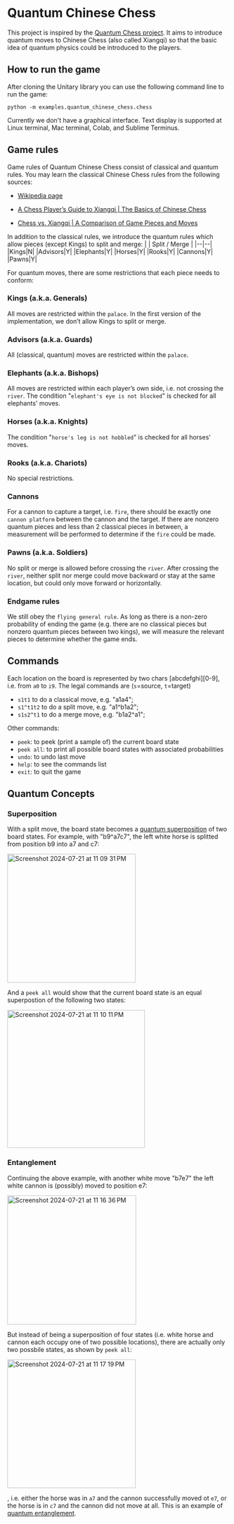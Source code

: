 Quantum Chinese Chess
================
This project is inspired by the [Quantum Chess project](https://quantumai.google/cirq/experiments/unitary/quantum_chess/concepts). It aims to introduce quantum moves to Chinese Chess (also called Xiangqi) so that the basic idea of quantum physics could be introduced to the players.

## How to run the game

After cloning the Unitary library you can use the following command line to run the game:
  
```
python -m examples.quantum_chinese_chess.chess
```

Currently we don't have a graphical interface. Text display is supported at Linux terminal, Mac terminal, Colab, and Sublime Terminus.

## Game rules
Game rules of Quantum Chinese Chess consist of classical and quantum rules. You may learn the classical Chinese Chess rules from the following sources:
  - [Wikipedia page](https://en.wikipedia.org/wiki/Xiangqi)
  
  - [A Chess Player’s Guide to Xiangqi | The Basics of Chinese Chess](https://www.youtube.com/watch?v=vklqOLf6mtU)
  
  - [Chess vs. Xiangqi | A Comparison of Game Pieces and Moves](https://www.youtube.com/watch?v=kptxJgEEF5A)

In addition to the classical rules, we introduce the quantum rules which allow pieces (except Kings) to split and merge:
| | Split / Merge | 
|--|--|
|Kings|N|
|Advisors|Y|
|Elephants|Y|
|Horses|Y|
|Rooks|Y|
|Cannons|Y|
|Pawns|Y|

For quantum moves, there are some restrictions that each piece needs to conform:
### Kings (a.k.a. Generals)
All moves are restricted within the `palace`. In the first version of the implementation, we don’t allow Kings to split or merge.

### Advisors (a.k.a. Guards)
All (classical, quantum) moves are restricted within the `palace`.

### Elephants (a.k.a. Bishops)
All moves are restricted within each player’s own side, i.e. not crossing the `river`. The condition "`elephant's eye is not blocked`" is checked for all elephants' moves.

### Horses (a.k.a. Knights) 
The condition "`horse's leg is not hobbled`" is checked for all horses' moves.

### Rooks (a.k.a. Chariots) 
No special restrictions.

### Cannons
For a cannon to capture a target, i.e. `fire`, there should be exactly one `cannon platform` between the cannon and the target. If there are nonzero quantum pieces and less than 2 classical pieces in between, a measurement will be performed to determine if the `fire` could be made.

### Pawns (a.k.a. Soldiers) 
No split or merge is allowed before crossing the `river`. After crossing the `river`, neither split nor merge could move backward or stay at the same location, but could only move forward or horizontally.

### Endgame rules
We still obey the `flying general rule`. As long as there is a non-zero probability of ending the game (e.g. there are no classical pieces but nonzero quantum pieces between two kings), we will measure the relevant pieces to determine whether the game ends.

## Commands
Each location on the board is represented by two chars [abcdefghi][0-9], i.e. from `a0` to `i9`. The legal commands are (`s`=source, `t`=target)
- `s1t1` to do a classical move, e.g. "a1a4"; 
- `s1^t1t2` to do a split move, e.g. "a1^b1a2";
- `s1s2^t1` to do a merge move, e.g. "b1a2^a1";

Other commands:

- `peek`: to peek (print a sample of) the current board state
- `peek all`: to print all possible board states with associated probabilities
- `undo`: to undo last move
- `help`: to see the commands list
- `exit`: to quit the game

## Quantum Concepts
### Superposition
With a split move, the board state becomes a [quantum superposition](https://en.wikipedia.org/wiki/Quantum_superposition) of two board states. For example, with "b9^a7c7", the left white horse is splitted from position b9 into a7 and c7:

<img width="292" alt="Screenshot 2024-07-21 at 11 09 31 PM" src="https://github.com/user-attachments/assets/a5f3bb23-3232-48fe-933d-327a597fa609">

And a `peek all` would show that the current board state is an equal superpostion of the following two states:

<img width="313" alt="Screenshot 2024-07-21 at 11 10 11 PM" src="https://github.com/user-attachments/assets/fb9e018d-4bec-4da4-8d68-3aa2c9048d2b">

### Entanglement
Continuing the above example, with another white move "b7e7" the left white cannon is (possibly) moved to position e7: 

<img width="293" alt="Screenshot 2024-07-21 at 11 16 36 PM" src="https://github.com/user-attachments/assets/bc946fc8-d366-4c0b-ae78-ece31fb416b4">

But instead of being a superposition of four states (i.e. white horse and cannon each occupy one of two possible locations), there are actually only two possbile states, as shown by `peek all`:

<img width="292" alt="Screenshot 2024-07-21 at 11 17 19 PM" src="https://github.com/user-attachments/assets/459a2be8-42e6-46b4-86d6-17adbcc6d5d3">

, i.e. either the horse was in `a7` and the cannon successfully moved ot `e7`, or the horse is in `c7` and the cannon did not move at all. This is an example of [quantum entanglement](https://en.wikipedia.org/wiki/Quantum_entanglement).

